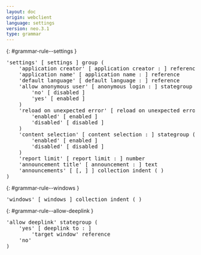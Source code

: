```yaml
---
layout: doc
origin: webclient
language: settings
version: neo.3.1
type: grammar
---
```



{: #grammar-rule--settings }
<div class="language-js highlighter-rouge">
<div class="highlight">
<pre class="highlight language-js code-custom">
'<span class="token string">settings</span>' [ <span class="token operator">settings</span> ] group (
	'<span class="token string">application creator</span>' [ <span class="token operator">application</span> <span class="token operator">creator</span> <span class="token operator">:</span> ] reference
	'<span class="token string">application name</span>' [ <span class="token operator">application</span> <span class="token operator">name</span> <span class="token operator">:</span> ] reference
	'<span class="token string">default language</span>' [ <span class="token operator">default</span> <span class="token operator">language</span> <span class="token operator">:</span> ] reference
	'<span class="token string">allow anonymous user</span>' [ <span class="token operator">anonymous</span> <span class="token operator">login</span> <span class="token operator">:</span> ] stategroup (
		'<span class="token string">no</span>' [ <span class="token operator">disabled</span> ]
		'<span class="token string">yes</span>' [ <span class="token operator">enabled</span> ]
	)
	'<span class="token string">reload on unexpected error</span>' [ <span class="token operator">reload</span> <span class="token operator">on</span> <span class="token operator">unexpected</span> <span class="token operator">error</span> <span class="token operator">:</span> ] stategroup (
		'<span class="token string">enabled</span>' [ <span class="token operator">enabled</span> ]
		'<span class="token string">disabled</span>' [ <span class="token operator">disabled</span> ]
	)
	'<span class="token string">content selection</span>' [ <span class="token operator">content</span> <span class="token operator">selection</span> <span class="token operator">:</span> ] stategroup (
		'<span class="token string">enabled</span>' [ <span class="token operator">enabled</span> ]
		'<span class="token string">disabled</span>' [ <span class="token operator">disabled</span> ]
	)
	'<span class="token string">report limit</span>' [ <span class="token operator">report</span> <span class="token operator">limit</span> <span class="token operator">:</span> ] number
	'<span class="token string">announcement title</span>' [ <span class="token operator">announcement</span> <span class="token operator">:</span> ] text
	'<span class="token string">announcements</span>' [ <span class="token operator">[</span>, <span class="token operator">]</span> ] collection indent ( )
)
</pre>
</div>
</div>

{: #grammar-rule--windows }
<div class="language-js highlighter-rouge">
<div class="highlight">
<pre class="highlight language-js code-custom">
'<span class="token string">windows</span>' [ <span class="token operator">windows</span> ] collection indent ( )
</pre>
</div>
</div>

{: #grammar-rule--allow-deeplink }
<div class="language-js highlighter-rouge">
<div class="highlight">
<pre class="highlight language-js code-custom">
'<span class="token string">allow deeplink</span>' stategroup (
	'<span class="token string">yes</span>' [ <span class="token operator">deeplink</span> <span class="token operator">to</span> <span class="token operator">:</span> ]
		'<span class="token string">target window</span>' reference
	'<span class="token string">no</span>'
)
</pre>
</div>
</div>
</pre>
</div>
</div>
